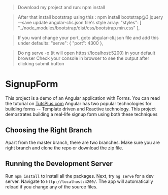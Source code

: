 > Download my project and run: npm install

> After that install bootstrap using this : npm install bootstrap@3 jquery --save
update angular-clis.json file's style array:
"styles": [
       "../node_modules/bootstrap/dist/css/bootstrap.min.css"
     ],


> If you want change your port, goto abgular-cli.json file and add this under defaults:
"serve": {
      "port": 4300
    },

> Do ng serve -o (it will open https://localhost:5200) in your default browser
> Check your console in browser to see the output after clicking submit button

# SignupForm

This project is a demo of an Angular application with Forms. You can read the tutorial on [TutsPlus.com](http://code.tutsplus.com/tutorials/introduction-to-forms-in-angular-4-template-driven-forms--cms-29766) Angular has two popular technologies for building forms -- Template driven and Reactive technology. This project demostrates building a real-life signup form using both these techniques

## Choosing the Right Branch

Apart from the master branch, there are two branches. Make sure you are right branch and clone the repo or download the zip file. 

## Running the Development Server

Run `npm install` to install all the packages. Next, try `ng serve` for a dev server. Navigate to `http://localhost:4200/`. The app will automatically reload if you change any of the source files.
